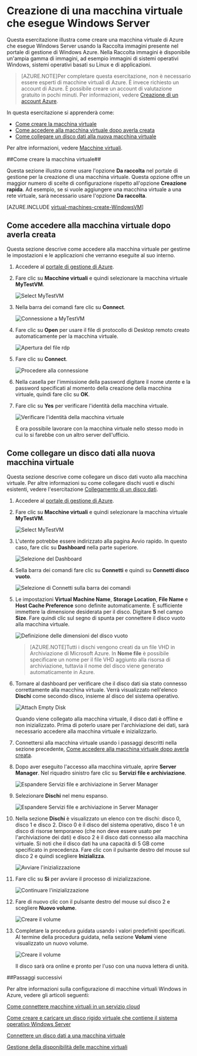 <properties title="Create a Virtual Machine Running Windows Server" pageTitle="Come creare una macchina virtuale che esegue Windows Server" description="Viene descritto come creare una macchina virtuale di Windows, aggiungere un disco dati e accedere in remoto" metaKeywords="" services="virtual machines" solutions="" documentationCenter="" authors="kathydav" videoId="" scriptId="" />

# Creazione di una macchina virtuale che esegue Windows Server #

Questa esercitazione illustra come creare una macchina virtuale di Azure che esegue Windows Server usando la Raccolta immagini presente nel portale di gestione di Windows Azure. Nella Raccolta immagini è disponibile un'ampia gamma di immagini, ad esempio immagini di sistemi operativi Windows, sistemi operativi basati su Linux e di applicazioni.

> [AZURE.NOTE]Per completare questa esercitazione, non è necessario essere esperti di macchine virtuali di Azure. È invece richiesto un account di Azure. È possibile creare un account di valutazione gratuito in pochi minuti. Per informazioni, vedere [Creazione di un account Azure](http://www.windowsazure.com/develop/php/tutorials/create-a-windows-azure-account/).

In questa esercitazione si apprenderà come:

- [Come creare la macchina virtuale](#createvirtualmachine)
- [Come accedere alla macchina virtuale dopo averla creata](#logon)
- [Come collegare un disco dati alla nuova macchina virtuale](#attachdisk)

Per altre informazioni, vedere [Macchine virtuali](http://go.microsoft.com/fwlink/p/?LinkID=271224).


##<a id="createvirtualmachine"></a>Come creare la macchina virtuale##

Questa sezione illustra come usare l'opzione **Da raccolta** nel portale di gestione per la creazione di una macchina virtuale. Questa opzione offre un maggior numero di scelte di configurazione rispetto all'opzione **Creazione rapida**. Ad esempio, se si vuole aggiungere una macchina virtuale a una rete virtuale, sarà necessario usare l'opzione **Da raccolta**.

[AZURE.INCLUDE [virtual-machines-create-WindowsVM](../includes/virtual-machines-create-WindowsVM.md)]

## <a id="logon"> </a>Come accedere alla macchina virtuale dopo averla creata ##

Questa sezione descrive come accedere alla macchina virtuale per gestirne le impostazioni e le applicazioni che verranno eseguite al suo interno.

1. Accedere al [portale di gestione di Azure](http://manage.windowsazure.com).

2. Fare clic su **Macchine virtuali** e quindi selezionare la macchina virtuale **MyTestVM**.

	![Select MyTestVM](./media/CreateVirtualMachineWindowsTutorial/selectvm.png)

3. Nella barra dei comandi fare clic su **Connect**.

	![Connessione a MyTestVM](./media/CreateVirtualMachineWindowsTutorial/commandbarconnect.png)
	
4. Fare clic su **Open** per usare il file di protocollo di Desktop remoto creato automaticamente per la macchina virtuale.

	![Apertura del file rdp](./media/CreateVirtualMachineWindowsTutorial/openrdp.png)
	
5. Fare clic su **Connect**.

	![Procedere alla connessione](./media/CreateVirtualMachineWindowsTutorial/connectrdc.png)

6. Nella casella per l'immissione della password digitare il nome utente e la password specificati al momento della creazione della macchina virtuale, quindi fare clic su **OK**.

7. Fare clic su **Yes** per verificare l'identità della macchina virtuale.

	![Verificare l'identità della macchina virtuale](./media/CreateVirtualMachineWindowsTutorial/certificate.png)

	È ora possibile lavorare con la macchina virtuale nello stesso modo in cui lo si farebbe con un altro server dell'ufficio.

## <a id="attachdisk"> </a>Come collegare un disco dati alla nuova macchina virtuale ##

Questa sezione descrive come collegare un disco dati vuoto alla macchina virtuale. Per altre informazioni su come collegare dischi vuoti e dischi esistenti, vedere l'esercitazione [Collegamento di un disco dati](../articles/storage-windows-attach-disk.md).

1. Accedere al [portale di gestione di Azure](http://manage.windowsazure.com).

2. Fare clic su **Macchine virtuali** e quindi selezionare la macchina virtuale **MyTestVM**.

	![Select MyTestVM](./media/CreateVirtualMachineWindowsTutorial/selectvm.png)
	
3. L'utente potrebbe essere indirizzato alla pagina Avvio rapido. In questo caso, fare clic su **Dashboard** nella parte superiore.

	![Selezione del Dashboard](./media/CreateVirtualMachineWindowsTutorial/dashboard.png)

4. Sella barra dei comandi fare clic su **Connetti** e quindi su **Connetti disco vuoto**.

	![Selezione di Connetti sulla barra dei comandi](./media/CreateVirtualMachineWindowsTutorial/commandbarattach.png)

5. Le impostazioni **Virtual Machine Name**, **Storage Location**, **File Name** e **Host Cache Preference** sono definite automaticamente. È sufficiente immettere la dimensione desiderata per il disco. Digitare **5** nel campo **Size**. Fare quindi clic sul segno di spunta per connettere il disco vuoto alla macchina virtuale.

	![Definizione delle dimensioni del disco vuoto](./media/CreateVirtualMachineWindowsTutorial/emptydisksize.png)
	
	>[AZURE.NOTE]Tutti i dischi vengono creati da un file VHD in Archiviazione di Microsoft Azure. In **Nome file** è possibile specificare un nome per il file VHD aggiunto alla risorsa di archiviazione, tuttavia il nome del disco viene generato automaticamente in Azure.

6. Tornare al dashboard per verificare che il disco dati sia stato connesso correttamente alla macchina virtuale. Verrà visualizzato nell'elenco **Dischi** come secondo disco, insieme al disco del sistema operativo.

	![Attach Empty Disk](./media/CreateVirtualMachineWindowsTutorial/disklistwithdatadisk.png)

	Quando viene collegato alla macchina virtuale, il disco dati è offline e non inizializzato. Prima di poterlo usare per l'archiviazione dei dati, sarà necessario accedere alla macchina virtuale e inizializzarlo.

7. Connettersi alla macchina virtuale usando i passaggi descritti nella sezione precedente, [Come accedere alla macchina virtuale dopo averla creata](#logon).

8. Dopo aver eseguito l'accesso alla macchina virtuale, aprire **Server Manager**. Nel riquadro sinistro fare clic su **Servizi file e archiviazione**.

	![Espandere Servizi file e archiviazione in Server Manager](./media/CreateVirtualMachineWindowsTutorial/fileandstorageservices.png)

9. Selezionare **Dischi** nel menu espanso.

	![Espandere Servizi file e archiviazione in Server Manager](./media/CreateVirtualMachineWindowsTutorial/selectdisks.png)
	
10. Nella sezione **Dischi** è visualizzato un elenco con tre dischi: disco 0, disco 1 e disco 2. Disco 0 è il disco del sistema operativo, disco 1 è un disco di risorse temporaneo \(che non deve essere usato per l'archiviazione dei dati\) e disco 2 è il disco dati connesso alla macchina virtuale. Si noti che il disco dati ha una capacità di 5 GB come specificato in precedenza. Fare clic con il pulsante destro del mouse sul disco 2 e quindi scegliere **Inizializza**.

	![Avviare l'inizializzazione](./media/CreateVirtualMachineWindowsTutorial/initializedisk.png)

11. Fare clic su **Sì** per avviare il processo di inizializzazione.

	![Continuare l'inizializzazione](./media/CreateVirtualMachineWindowsTutorial/yesinitialize.png)

12. Fare di nuovo clic con il pulsante destro del mouse sul disco 2 e scegliere **Nuovo volume**.

	![Creare il volume](./media/CreateVirtualMachineWindowsTutorial/initializediskvolume.png)

13. Completare la procedura guidata usando i valori predefiniti specificati. Al termine della procedura guidata, nella sezione **Volumi** viene visualizzato un nuovo volume.

	![Creare il volume](./media/CreateVirtualMachineWindowsTutorial/newvolumecreated.png)

	Il disco sarà ora online e pronto per l'uso con una nuova lettera di unità.
	
##Passaggi successivi 

Per altre informazioni sulla configurazione di macchine virtuali Windows in Azure, vedere gli articoli seguenti:

[Come connettere macchine virtuali in un servizio cloud](../articles/cloud-services-connect-virtual-machine.md)

[Come creare e caricare un disco rigido virtuale che contiene il sistema operativo Windows Server](../articles/virtual-machines-create-upload-vhd-windows-server.md)

[Connettere un disco dati a una macchina virtuale](../articles/storage-windows-attach-disk.md)

[Gestione della disponibilità delle macchine virtuali](../articles/manage-availability-virtual-machines.md)

[About virtual machines in Azure]: #virtualmachine
[How to create the virtual machine]: #custommachine
[How to log on to the virtual machine after you create it]: #logon
[How to attach a data disk to the new virtual machine]: #attachdisk
[How to set up communication with the virtual machine]: #endpoints



<!--HONumber=52-->

